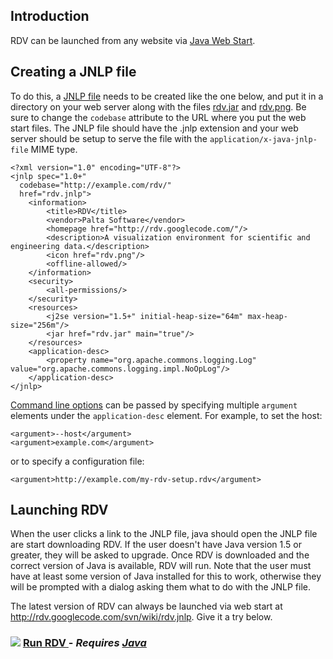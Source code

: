 ## Introduction ##

RDV can be launched from any website via [Java Web Start](http://java.sun.com/products/javawebstart/).

## Creating a JNLP file ##

To do this, a [JNLP file](http://code.google.com/p/rdv/source/browse/trunk/jnlp/RDV.jnlp) needs to be created like the one below, and put it in a directory on your web server along with the files [rdv.jar](http://code.google.com/p/rdv/downloads/list) and [rdv.png](http://rdv.googlecode.com/svn/wiki/rdv.png). Be sure to change the `codebase` attribute to the URL where you put the web start files. The JNLP file should have the .jnlp extension and your web server should be setup to serve the file with the `application/x-java-jnlp-file` MIME type.

```
<?xml version="1.0" encoding="UTF-8"?>
<jnlp spec="1.0+"
  codebase="http://example.com/rdv/"
  href="rdv.jnlp">
	<information>
		<title>RDV</title>
		<vendor>Palta Software</vendor>
		<homepage href="http://rdv.googlecode.com/"/>
		<description>A visualization environment for scientific and engineering data.</description>
		<icon href="rdv.png"/>
		<offline-allowed/>
	</information>
	<security>
		<all-permissions/>
	</security>
	<resources>
		<j2se version="1.5+" initial-heap-size="64m" max-heap-size="256m"/>
		<jar href="rdv.jar" main="true"/>
	</resources>
	<application-desc>
		<property name="org.apache.commons.logging.Log" value="org.apache.commons.logging.impl.NoOpLog"/>
	</application-desc>
</jnlp>
```

[Command line options](CommandLineOptions.md) can be passed by specifying multiple `argument` elements under the `application-desc` element. For example, to set the host:

```
<argument>--host</argument>
<argument>example.com</argument> 
```

or to specify a configuration file:

```
<argument>http://example.com/my-rdv-setup.rdv</argument>
```

## Launching RDV ##

When the user clicks a link to the JNLP file, java should open the JNLP file are start downloading RDV. If the user doesn't have Java version 1.5 or greater, they will be asked to upgrade. Once RDV is downloaded and the correct version of Java is available, RDV will run. Note that the user must have at least some version of Java installed for this to work, otherwise they will be prompted with a dialog asking them what to do with the JNLP file.

The latest version of RDV can always be launched via web start at http://rdv.googlecode.com/svn/wiki/rdv.jnlp. Give it a try below.

### [![](http://rdv.googlecode.com/svn/wiki/rdv-logo-small.png)](http://rdv.googlecode.com/svn/wiki/rdv.jnlp) [Run RDV ](http://rdv.googlecode.com/svn/wiki/rdv.jnlp) - _Requires [Java](http://www.java.com/getjava/)_ ###